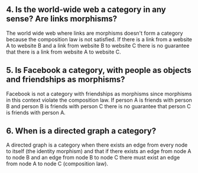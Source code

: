 ## 4. Is the world-wide web a category in any sense? Are links morphisms?
The world wide web where links are morphisms doesn't form a category because the composition law is not satisfied. If there is a link from a website A to website B and a link from website B to website C there is no guarantee that there is a link from website A to website C.

## 5. Is Facebook a category, with people as objects and friendships as morphisms?
Facebook is not a category with friendships as morphisms since morphisms in this context violate the composition law. If person A is friends with person B and person B is friends with person C there is no guarantee that person C is friends with person A.

## 6. When is a directed graph a category?
A directed graph is a category when there exists an edge from every node to itself (the identity morphism) and that if there exists an edge from node A to node B and an edge from node B to node C there must exist an edge from node A to node C (composition law).